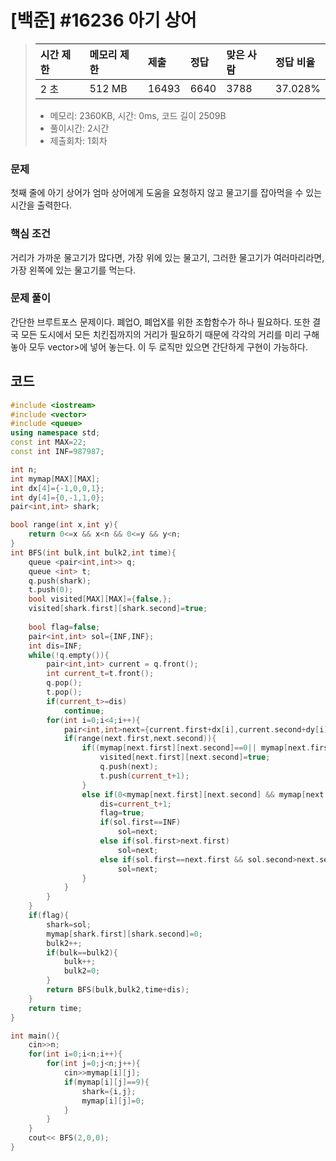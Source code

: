 # [백준] #16236 아기 상어

> [문제]: https://www.acmicpc.net/problem/16236
>
> | 시간 제한 | 메모리 제한 | 제출  | 정답 | 맞은 사람 | 정답 비율 |
> | :-------- | :---------- | :---- | :--- | :-------- | :-------- |
> | 2 초      | 512 MB      | 16493 | 6640 | 3788      | 37.028%   |
>
> - 메모리: 2360KB, 시간: 0ms, 코드 길이 2509B
> - 풀이시간: 2시간
> - 제출회차: 1회차

### 문제

첫째 줄에 아기 상어가 엄마 상어에게 도움을 요청하지 않고 물고기를 잡아먹을 수 있는 시간을 출력한다.



### 핵심 조건

거리가 가까운 물고기가 많다면, 가장 위에 있는 물고기, 그러한 물고기가 여러마리라면, 가장 왼쪽에 있는 물고기를 먹는다.



### 문제 풀이

간단한 브루트포스 문제이다. 폐업O, 폐업X를 위한 조합함수가 하나 필요하다. 또한 결국 모든 도시에서 모든 치킨집까지의 거리가 필요하기 때문에 각각의 거리를 미리 구해놓아 모두 vector<vector>>에 넣어 놓는다. 이 두 로직만 있으면 간단하게 구현이 가능하다.





## 코드

``` c++
#include <iostream>
#include <vector>
#include <queue>
using namespace std;
const int MAX=22;
const int INF=987987;

int n;
int mymap[MAX][MAX];
int dx[4]={-1,0,0,1};
int dy[4]={0,-1,1,0};
pair<int,int> shark;

bool range(int x,int y){
    return 0<=x && x<n && 0<=y && y<n;
}
int BFS(int bulk,int bulk2,int time){
    queue <pair<int,int>> q;
    queue <int> t;
    q.push(shark);
    t.push(0);
    bool visited[MAX][MAX]={false,};
    visited[shark.first][shark.second]=true;
    
    bool flag=false;
    pair<int,int> sol={INF,INF};
    int dis=INF;
    while(!q.empty()){
        pair<int,int> current = q.front();
        int current_t=t.front();
        q.pop();
        t.pop();
        if(current_t>=dis)
            continue;
        for(int i=0;i<4;i++){
            pair<int,int>next={current.first+dx[i],current.second+dy[i]};
            if(range(next.first,next.second)){
                if((mymap[next.first][next.second]==0|| mymap[next.first][next.second]==bulk) && !visited[next.first][next.second]){
                    visited[next.first][next.second]=true;
                    q.push(next);
                    t.push(current_t+1);
                }
                else if(0<mymap[next.first][next.second] && mymap[next.first][next.second]<bulk){
                    dis=current_t+1;
                    flag=true;
                    if(sol.first==INF)
                        sol=next;
                    else if(sol.first>next.first)
                        sol=next;
                    else if(sol.first==next.first && sol.second>next.second)
                        sol=next;
                }
            }
        }
    }
    if(flag){
        shark=sol;
        mymap[shark.first][shark.second]=0;
        bulk2++;
        if(bulk==bulk2){
            bulk++;
            bulk2=0;
        }
        return BFS(bulk,bulk2,time+dis);
    }
    return time;
}

int main(){
    cin>>n;
    for(int i=0;i<n;i++){
        for(int j=0;j<n;j++){
            cin>>mymap[i][j];
            if(mymap[i][j]==9){
                shark={i,j};
                mymap[i][j]=0;
            }
        }
    }
    cout<< BFS(2,0,0);
}

```

